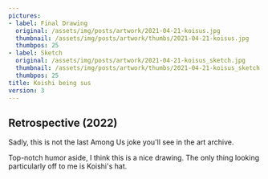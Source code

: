 ```yaml
---
pictures:
- label: Final Drawing
  original: /assets/img/posts/artwork/2021-04-21-koisus.jpg
  thumbnail: /assets/img/posts/artwork/thumbs/2021-04-21-koisus.jpg
  thumbpos: 25
- label: Sketch
  original: /assets/img/posts/artwork/2021-04-21-koisus_sketch.jpg
  thumbnail: /assets/img/posts/artwork/thumbs/2021-04-21-koisus_sketch.jpg
  thumbpos: 25
title: Koishi being sus
version: 3
---
```

## Retrospective (2022)
Sadly, this is not the last Among Us joke you'll see in the art archive.

Top-notch humor aside, I think this is a nice drawing. The only thing looking particularly off to me is Koishi's hat.
